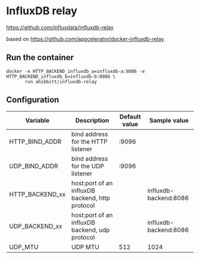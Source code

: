 # InfluxDB relay

https://github.com/influxdata/influxdb-relay

based on https://github.com/appcelerator/docker-influxdb-relay

## Run the container

    docker -e HTTP_BACKEND_influxdb_a=influxdb-a:8086 -e HTTP_BACKEND_influxdb_b=influxdb-b:8086 \
           run ahibbitt/influxdb-relay

## Configuration

Variable | Description | Default value | Sample value 
-------- | ----------- | ------------- | ------------
HTTP_BIND_ADDR | bind address for the HTTP listener | :9096 |
UDP_BIND_ADDR | bind address for the UDP listener | :9096 |
HTTP_BACKEND_xx | host:port of an influxDB backend, http protocol | | influxdb-backend:8086 
UDP_BACKEND_xx | host:port of an influxDB backend, udp protocol | | influxdb-backend:8086 
UDP_MTU | UDP MTU | 512 | 1024
